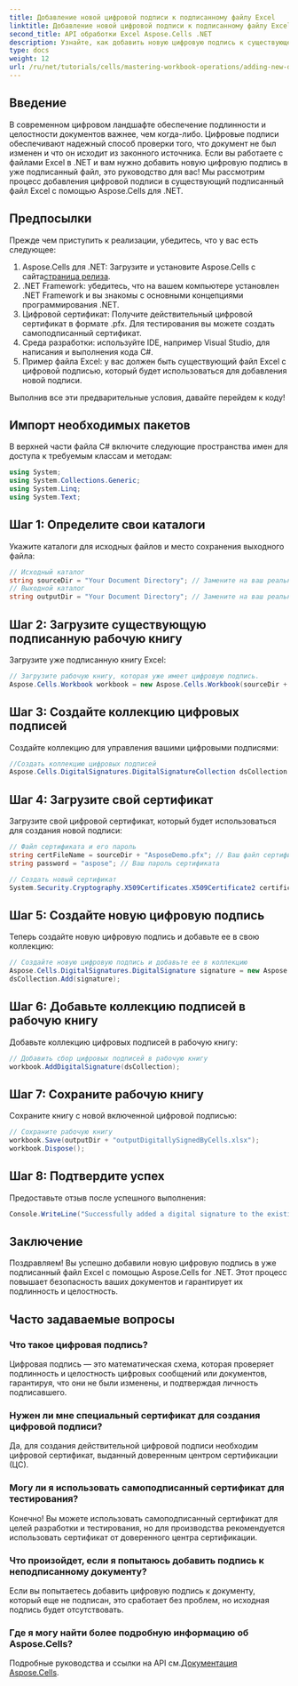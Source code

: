 ```yaml
---
title: Добавление новой цифровой подписи к подписанному файлу Excel
linktitle: Добавление новой цифровой подписи к подписанному файлу Excel
second_title: API обработки Excel Aspose.Cells .NET
description: Узнайте, как добавить новую цифровую подпись к существующему подписанному файлу Excel с помощью Aspose.Cells для .NET. Это полное руководство охватывает все предварительные условия, пошаговые инструкции и пример кода.
type: docs
weight: 12
url: /ru/net/tutorials/cells/mastering-workbook-operations/adding-new-digital-signature-to-signed-excel-file/
---
```

## Введение

В современном цифровом ландшафте обеспечение подлинности и целостности документов важнее, чем когда-либо. Цифровые подписи обеспечивают надежный способ проверки того, что документ не был изменен и что он исходит из законного источника. Если вы работаете с файлами Excel в .NET и вам нужно добавить новую цифровую подпись в уже подписанный файл, это руководство для вас! Мы рассмотрим процесс добавления цифровой подписи в существующий подписанный файл Excel с помощью Aspose.Cells для .NET.

## Предпосылки

Прежде чем приступить к реализации, убедитесь, что у вас есть следующее:

1.  Aspose.Cells для .NET: Загрузите и установите Aspose.Cells с сайта[страница релиза](https://releases.aspose.com/cells/net/).
2. .NET Framework: убедитесь, что на вашем компьютере установлен .NET Framework и вы знакомы с основными концепциями программирования .NET.
3. Цифровой сертификат: Получите действительный цифровой сертификат в формате .pfx. Для тестирования вы можете создать самоподписанный сертификат.
4. Среда разработки: используйте IDE, например Visual Studio, для написания и выполнения кода C#.
5. Пример файла Excel: у вас должен быть существующий файл Excel с цифровой подписью, который будет использоваться для добавления новой подписи.

Выполнив все эти предварительные условия, давайте перейдем к коду!

## Импорт необходимых пакетов

В верхней части файла C# включите следующие пространства имен для доступа к требуемым классам и методам:

```csharp
using System;
using System.Collections.Generic;
using System.Linq;
using System.Text;
```

## Шаг 1: Определите свои каталоги

Укажите каталоги для исходных файлов и место сохранения выходного файла:

```csharp
// Исходный каталог
string sourceDir = "Your Document Directory"; // Замените на ваш реальный каталог
// Выходной каталог
string outputDir = "Your Document Directory"; // Замените на ваш реальный каталог
```

## Шаг 2: Загрузите существующую подписанную рабочую книгу

Загрузите уже подписанную книгу Excel:

```csharp
// Загрузите рабочую книгу, которая уже имеет цифровую подпись.
Aspose.Cells.Workbook workbook = new Aspose.Cells.Workbook(sourceDir + "sampleDigitallySignedByCells.xlsx");
```

## Шаг 3: Создайте коллекцию цифровых подписей

Создайте коллекцию для управления вашими цифровыми подписями:

```csharp
//Создать коллекцию цифровых подписей
Aspose.Cells.DigitalSignatures.DigitalSignatureCollection dsCollection = new Aspose.Cells.DigitalSignatures.DigitalSignatureCollection();
```

## Шаг 4: Загрузите свой сертификат

Загрузите свой цифровой сертификат, который будет использоваться для создания новой подписи:

```csharp
// Файл сертификата и его пароль
string certFileName = sourceDir + "AsposeDemo.pfx"; // Ваш файл сертификата
string password = "aspose"; // Ваш пароль сертификата

// Создать новый сертификат
System.Security.Cryptography.X509Certificates.X509Certificate2 certificate = new System.Security.Cryptography.X509Certificates.X509Certificate2(certFileName, password);
```

## Шаг 5: Создайте новую цифровую подпись

Теперь создайте новую цифровую подпись и добавьте ее в свою коллекцию:

```csharp
// Создайте новую цифровую подпись и добавьте ее в коллекцию
Aspose.Cells.DigitalSignatures.DigitalSignature signature = new Aspose.Cells.DigitalSignatures.DigitalSignature(certificate, "Aspose.Cells added new digital signature in existing digitally signed workbook.", DateTime.Now);
dsCollection.Add(signature);
```

## Шаг 6: Добавьте коллекцию подписей в рабочую книгу

Добавьте коллекцию цифровых подписей в рабочую книгу:

```csharp
// Добавить сбор цифровых подписей в рабочую книгу
workbook.AddDigitalSignature(dsCollection);
```

## Шаг 7: Сохраните рабочую книгу

Сохраните книгу с новой включенной цифровой подписью:

```csharp
// Сохраните рабочую книгу
workbook.Save(outputDir + "outputDigitallySignedByCells.xlsx");
workbook.Dispose();
```

## Шаг 8: Подтвердите успех

Предоставьте отзыв после успешного выполнения:

```csharp
Console.WriteLine("Successfully added a digital signature to the existing signed Excel file.");
```

## Заключение

Поздравляем! Вы успешно добавили новую цифровую подпись в уже подписанный файл Excel с помощью Aspose.Cells for .NET. Этот процесс повышает безопасность ваших документов и гарантирует их подлинность и целостность.

## Часто задаваемые вопросы

### Что такое цифровая подпись?

Цифровая подпись — это математическая схема, которая проверяет подлинность и целостность цифровых сообщений или документов, гарантируя, что они не были изменены, и подтверждая личность подписавшего.

### Нужен ли мне специальный сертификат для создания цифровой подписи?

Да, для создания действительной цифровой подписи необходим цифровой сертификат, выданный доверенным центром сертификации (ЦС).

### Могу ли я использовать самоподписанный сертификат для тестирования?

Конечно! Вы можете использовать самоподписанный сертификат для целей разработки и тестирования, но для производства рекомендуется использовать сертификат от доверенного центра сертификации.

### Что произойдет, если я попытаюсь добавить подпись к неподписанному документу?

Если вы попытаетесь добавить цифровую подпись к документу, который еще не подписан, это сработает без проблем, но исходная подпись будет отсутствовать.

### Где я могу найти более подробную информацию об Aspose.Cells?

 Подробные руководства и ссылки на API см.[Документация Aspose.Cells](https://reference.aspose.com/cells/net/).